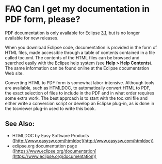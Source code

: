 

FAQ Can I get my documentation in PDF form, please?
===================================================

PDF documentation is only available for Eclipse [3.1](https://www.eclipse.org/documentation/), but is no longer available for new releases.

When you download Eclipse code, documentation is provided in the form of HTML files, made accessible through a table of contents contained in a file called toc.xml. The contents of the HTML files can be browsed and searched easily with the Eclipse help system (see **Help > Help Contents**). The same information can be found online at the Eclipse documentation Web site.

Converting HTML to PDF form is somewhat labor-intensive. Although tools are available, such as HTMLDOC, to automatically convert HTML to PDF, the exact selection of files to include in the PDF and in what order requires some extra work. The best approach is to start with the toc.xml file and either write a conversion script or develop an Eclipse plug-in, as is done in the tocviewer plug-in used to write this book.

See Also:
---------

*   HTMLDOC by Easy Software Products ([http://www.easysw.com/htmldoc](http://www.easysw.com/htmldoc))
*   eclipse.org documentation page ([https://www.eclipse.org/documentation](https://www.eclipse.org/documentation))

